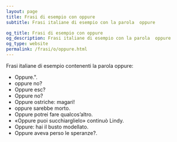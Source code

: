```yaml
---
layout: page
title: Frasi di esempio con oppure 
subtitle: Frasi italiane di esempio con la parola  oppure

og_title: Frasi di esempio con oppure 
og_description: Frasi italiane di esempio con la parola  oppure
og_type: website
permalink: /frasi/o/oppure.html
---
```


Frasi italiane di esempio contenenti la parola oppure:


- Oppure.".
- oppure no?
- Oppure esc?
- Oppure no?
- Oppure ostriche: magari!
- oppure sarebbe morto.
- Oppure potrei fare qualcos’altro.
- «Oppure puoi succhiarglielo» continuò Lindy.
- Oppure: hai il busto modellato.
- Oppure aveva perso le speranze?.
